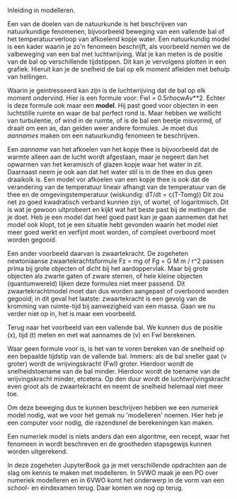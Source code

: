 Inleiding in modelleren.

Een van de doelen van de natuurkunde is het beschrijven van natuurkundige fenomenen, bijvoorbeeld beweging van een vallende bal of het temperatuurverloop van afkoelend kopje water.
Een natuurkundig model is een kader waarin je zo'n fenomeen beschrijft,  als  voorbeeld nemen we de valbeweging van een bal met luchtwrijving.
Wat je kan meten is de positie van de bal op verschillende tijdstippen. Dit kan je vervolgens plotten in een grafiek. Hieruit kan je de snelheid de bal op elk moment afleiden met behulp van hellingen.

Waarin je geintresseerd kan zijn is de luchtwrijving dat de bal op elk moment ondervind.
Hier is een formule voor:
Fwl = 0.5*rho*cw*A*v**2. Echter is deze formule ook maar een **model**. Hij past goed voor objecten in een luchtstille ruimte en waar de bal perfect rond is.
Maar hebben we wellicht van turbulentie, of wind in de ruimte, of is de bal een beetje misvormd, of draait om een as, dan gelden weer andere formules. Je moet dus _aannames_ maken om een natuurkundig fenomeen te beschrijven.

Een _aanname_ van het afkoelen van het kopje thee is bijvoorbeeld dat de warmte alleen aan de lucht wordt afgestaan, maar je negeert dan het opwarmen van het keramisch of glazen kopje waar het water in zit. Daarnaast neem je ook aan dat het water stil is in de thee en dus geen draaikolk is.
Een model vor afkoelen van een kopje thee is ook dat de verandering van de temperatuur lineair afhangt van de temperatuur van de thee en de omgevingstemperatuur (wiskundig: dT/dt = c(T-Tomg)) 
Dit zou net zo goed kwadratisch verband kunnen zijn, of wortel, of logaritmisch. Dit is wat je gewoon uitprobeert en kijkt wat het beste past bij de metingen die je doet. Heb je een model dat heel goed past kan je gaan aannemen dat het model ook klopt, tot je een situatie hebt gevonden waarin het model niet meer goed werkt en verfijnt moet worden, of compleet overboord moet worden gegooid.

Een ander voorbeeld daarvan is zwaartekracht. De zogeheten newtoniaanse zwaartekrachtsformule Fz = mg of Fg = G M m / r^2 passen prima bij grote objecten of dicht bij het aardoppervlak. Maar bij grote objecten als zwarte gaten of zware sterren, of hele kleine objecten (quantumwereld) lijken deze formules niet meer passend. Dit zwaartekrachtmodel moet dan dus worden aangepast of overboord worden gegooid; in dit geval het laatste: zwaartekracht is een gevolg van de kromming van ruimte-tijd bij aanwezigheid van een massa. Gaan we nu verder niet op in, het is maar een voorbeeld.

Terug naar het voorbeeld van een vallende bal. We kunnen dus de positie (x), tijd (t) meten en met wat aannames de (v) en Fwl berekenen.

Waar geen formule voor is, is het van te voren bereken van de snelheid op een bepaalde tijdstip van de vallende bal. Immers: als de bal sneller gaat (v groter) wordt de wrijvingskracht (Fwl) groter. Hierdoor wordt de snelheidstoename van de bal minder. Hierdoor wordt de toename van de wrijvingskracht minder, etcetera. Op den duur wordt de luchtwrijvingskracht even groot als de zwaartekracht en neemt de snelheid helemaal niet meer toe.

Om deze beweging dus te kunnen beschrijven hebben we een _numeriek_ model nodig, wat we voor het gemak nu 'modelleren' noemen. Hier heb je een computer voor nodig, die razendsnel de berekeningen kan maken.

Een numeriek model is niets anders dan een algoritme, een recept, waar het fenomeen in wordt beschreven en de grootheden stapsgewijs kunnen worden uitgerekend.

In deze zogeheten JupyterBook ga je met verschillende opdrachten aan de slag om kennis te maken met modelleren. In 5VWO maak je een PO over numeriek modelleren en in 6VWO komt het onderwerp in de vorm van een school- en eindexamen terug. Daar komen we nog op terug.




